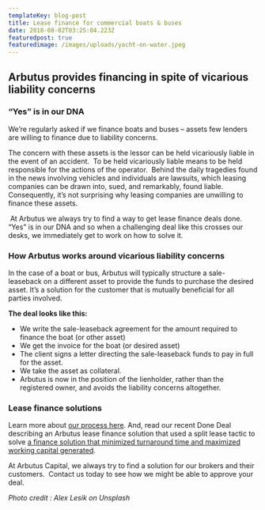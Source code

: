 ```yaml
---
templateKey: blog-post
title: Lease finance for commercial boats & buses
date: 2018-08-02T03:25:04.223Z
featuredpost: true
featuredimage: /images/uploads/yacht-on-water.jpeg
---
```

## Arbutus provides financing in spite of vicarious liability concerns

### **“Yes” is in our DNA**

We’re regularly asked if we finance boats and buses – assets few lenders are willing to finance due to liability concerns.

The concern with these assets is the lessor can be held vicariously liable in the event of an accident.  To be held vicariously liable means to be held responsible for the actions of the operator.  Behind the daily tragedies found in the news involving vehicles and individuals are lawsuits, which leasing companies can be drawn into, sued, and remarkably, found liable.  Consequently, it’s not surprising why leasing companies are unwilling to finance these assets.

 At Arbutus we always try to find a way to get lease finance deals done. “Yes” is in our DNA and so when a challenging deal like this crosses our desks, we immediately get to work on how to solve it.

### **How Arbutus works around vicarious liability concerns**

In the case of a boat or bus, Arbutus will typically structure a sale-leaseback on a different asset to provide the funds to purchase the desired asset. It’s a solution for the customer that is mutually beneficial for all parties involved.

**The deal looks like this:**

* We write the sale-leaseback agreement for the amount required to finance the boat (or other asset)
* We get the invoice for the boat (or desired asset)
* The client signs a letter directing the sale-leaseback funds to pay in full for the asset.
* We take the asset as collateral. 
* Arbutus is now in the position of the lienholder, rather than the registered owner, and avoids the liability concerns altogether. 

### **Lease finance solutions**

Learn more about [our process here](https://arbutuscapital.com/steps-benefits). And, read our recent Done Deal describing an Arbutus lease finance solution that used a split lease tactic to solve [a finance solution that minimized turnaround time and maximized working capital generated](https://arbutuscapital.com/blog/done-deal-quick-finance-solution-supplier-oil-gas-industry).

At Arbutus Capital, we always try to find a solution for our brokers and their customers.  Contact us today to see how we might be able to approve your deal.

*Photo credit : Alex Lesik on Unsplash*
